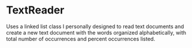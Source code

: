 # TextReader
Uses a linked list class I personally designed to read text documents and create a new text document with the words organized alphabetically, with total number of occurrences and percent occurrences listed.
